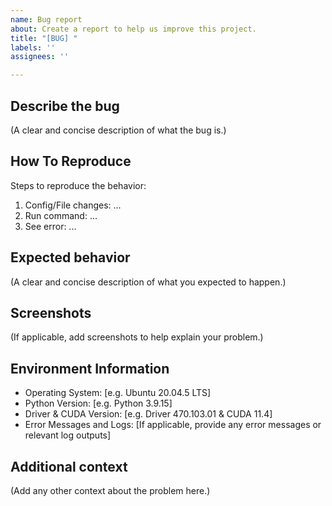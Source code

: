 ```yaml
---
name: Bug report
about: Create a report to help us improve this project.
title: "[BUG] "
labels: ''
assignees: ''

---
```


## Describe the bug
(A clear and concise description of what the bug is.)

## How To Reproduce
Steps to reproduce the behavior:
1. Config/File changes: ...
2. Run command: ...
3. See error: ...

## Expected behavior
(A clear and concise description of what you expected to happen.)

## Screenshots
(If applicable, add screenshots to help explain your problem.)

## Environment Information
 - Operating System: [e.g. Ubuntu 20.04.5 LTS]
 - Python Version: [e.g. Python 3.9.15]
 - Driver & CUDA Version: [e.g. Driver 470.103.01 & CUDA 11.4]
 - Error Messages and Logs: [If applicable, provide any error messages or relevant log outputs]

## Additional context
(Add any other context about the problem here.)

